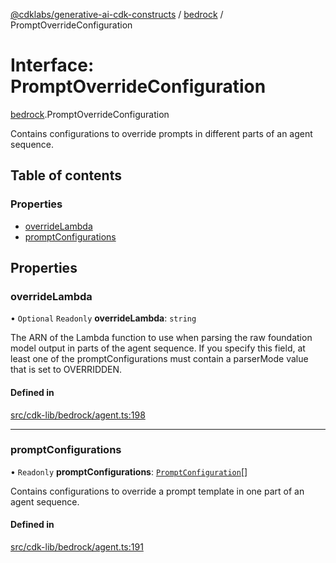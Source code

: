 [@cdklabs/generative-ai-cdk-constructs](../README.md) / [bedrock](../modules/bedrock.md) / PromptOverrideConfiguration

# Interface: PromptOverrideConfiguration

[bedrock](../modules/bedrock.md).PromptOverrideConfiguration

Contains configurations to override prompts in different parts of an agent sequence.

## Table of contents

### Properties

- [overrideLambda](bedrock.PromptOverrideConfiguration.md#overridelambda)
- [promptConfigurations](bedrock.PromptOverrideConfiguration.md#promptconfigurations)

## Properties

### overrideLambda

• `Optional` `Readonly` **overrideLambda**: `string`

The ARN of the Lambda function to use when parsing the raw foundation
model output in parts of the agent sequence. If you specify this field,
at least one of the promptConfigurations must contain a parserMode value
that is set to OVERRIDDEN.

#### Defined in

[src/cdk-lib/bedrock/agent.ts:198](https://github.com/jstrunk/generative-ai-cdk-constructs/blob/29ef990/src/cdk-lib/bedrock/agent.ts#L198)

___

### promptConfigurations

• `Readonly` **promptConfigurations**: [`PromptConfiguration`](bedrock.PromptConfiguration.md)[]

Contains configurations to override a prompt template in one part of an agent sequence.

#### Defined in

[src/cdk-lib/bedrock/agent.ts:191](https://github.com/jstrunk/generative-ai-cdk-constructs/blob/29ef990/src/cdk-lib/bedrock/agent.ts#L191)
